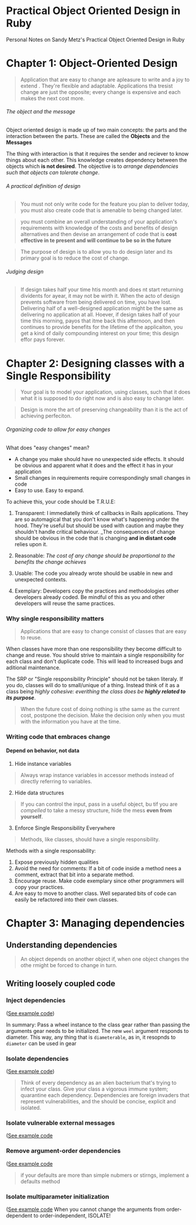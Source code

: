 # Practical Object Oriented Design in Ruby
Personal Notes on Sandy Metz's Practical Object Oriented Design in Ruby

# Chapter 1: Object-Oriented Design

> Application that are easy to change are apleasure to write and a joy to extend . They're flexible and adaptable. Applications tha tresist change are just the opposite; every change is expensive and each makes the next cost more.

###### The object and the message

Object oriented design is made up of two main concepts: the parts and the interaction between the parts. These are called the **Objects** and the **Messages**

The thing with interaction is that it requires the sender and reciever to know things about each other. This knowledge creates dependency between the objects which **is not desired**. The objective is to *arrange dependencies such that objects can tolerate change*. 

###### A practical definition of design

> You must not only write code for the feature you plan to deliver today, you must also create code that is amenable to being changed later.

> you must combine an overall understanding of your application's requirements with knowledge of the costs and benefits of design alternatives and then devise an arrangement of code that is **cost effective in te present and will continue to be so in the future**

> The purpose of design is to allow you to do design later and its primary goal is to reduce the cost of change.

###### Judging design

> If design takes half your time htis month and does nt start returning dividents for ayear, it may not be wirth it. When the acto of design prevents software from being delivered on time, you have lost. Delivering half of a well-designed application might be the same as delivering no application at all. Hoever, if design takes half of your time this morning, payos that itme back this afternoon, and then continues to provide benefits for the lifetime of the applicaiton, you get a kind of daily compounding interest on your time; this design effor pays forever.

# Chapter 2: Designing classes with a Single Responsibility

> Your goal is to model your application, using classes, such that it does what it is supposed to do right now and is also easy to change later.

> Design is more the art of preserving changeability than it is the act of achieving perfeciton.

###### Organizing code to allow for easy changes

What does "easy changes" mean?
- A change you make should have no unexpected side effects. It should be obvious and apparent what it does and the effect it has in your application
- Small changes in requirements require correspondingly small changes in code
- Easy to use. Easy to expand.

To achieve this, your code should be T.R.U.E:

1. Transparent: I immediatelly think of callbacks in Rails applications. They are so automagical that you don't know what's happening under the hood. They're useful but should be used with caution and maybe they shouldn't handle critical behaviour. _The consequences of change should be obvious in the code that is changing **and in distant code** relies upon it.

2. Reasonable: _The cost of any change should be proportional to the benefits the change achieves_
3. Usable: The code you already wrote should be usable in new and unexpected contexts.
4. Exemplary: Developers copy the practices and methodologies other developers already coded. Be mindful of this as you and other developers will reuse the same practices.

### Why single responsibility matters

> Applications that are easy to change consist of classes that are easy to reuse.

When classes have more than one responsibility they become difficult to change and reuse. You should strive to maintain a single responsibility for each class and don't duplicate code. This will lead to increased bugs and aditional maintenance. 

The SRP or "Single responsibility Principle" should not be taken literaly. If you do, classes will do to small/unique of a thing. Instead think of it as a class being _highly cohesive: everithing the class does be **highly related to its purpose**_.

> When the future cost of doing nothing is sthe same as the current cost, postpone the decision. Make the decision only when you must with the information you have at the time.

### Writing code that embraces change

#### Depend on behavior, not data

1. Hide instance variables

> Always wrap instance variables in accessor methods instead of directly referring to variables.

2. Hide data structures

> If you can control the input, pass in a useful object, bu tif you are _compelled_ to take a messy structure, hide the mess **even from yourself**.

3. Enforce Single Responsibility Everywhere

> Methods, like classes, should have a single responsibility.

Methods with a single responsability:

1. Expose previously hidden qualities
2. Avoid the need for comments: If a bit of code inside a method nees a comment, extract that bit into a separate method.
3. Encourage reuse. Make code exemplary since other programmers will copy your practices.
4. Are easy to move to another class. Well separated bits of code can easily be refactored into their own classes.

# Chapter 3: Managing dependencies

## Understanding dependencies

> An object depends on another object if, when one object changes the othe rmight be forced to change in turn.

## Writing loosely coupled code

### Inject dependencies
([See example code](code_examples/chapter_3.rb#L3-L36))

In summary: Pass a wheel instance to the class gear rather than passing the arguments gear needs to be initialized. The new `weel` argument responds to diameter. This way, any thing that is `diameterable`, as in, it resopnds to `diameter` can be used in gear

### Isolate dependencies
([See example code](code_examples/chapter_3.rb#L37-L72))
> Think of every dependency as an alien bacterium that's trying to infect your class. Give your class a vigorous immune system; quarantine each dependency. Dependencies are foreign invaders that represent vulnerabilities, and the should be concise, explicit and isolated.


### Isolate vulnerable external messages
([See example code](code_examples/chapter_3.rb#L74-L95)

### Remove argument-order dependencies
([See example code](code_examples/chapter_3.rb#L97-L155)
> if your defaults are more than simple nubmers or stirngs, implement a defaults method

### Isolate multiparameter initialization
([See example code](code_examples/chapter_3.rb#L159-L1580)
When you cannot change the arguments from order-dependent to order-independent, ISOLATE!

